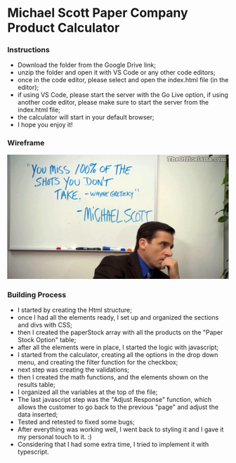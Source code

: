 # Michael Scott Paper Company Product Calculator

### Instructions

- Download the folder from the Google Drive link;
- unzip the folder and open it with VS Code or any other code editors;
- once in the code editor, please select and open the index.html file (in the editor);
- if using VS Code, please start the server with the Go Live option, if using another code editor, please make sure to start the server from the index.html file;
- the calculator will start in your default browser;
- I hope you enjoy it!

### Wireframe

![Image](./images/MichaelScott.jpeg)


### Building Process

- I started by creating the Html structure;
- once I had all the elements ready, I set up and organized the sections and divs with CSS;
- then I created the paperStock array with all the products on the "Paper Stock Option" table;
- after all the elements were in place, I started the logic with javascript;
- I started from the calculator, creating all the options in the drop down menu, and creating the filter function for the checkbox;
- next step was creating the validations;
- then I created the math functions, and the elements shown on the results table;
- I organized all the variables at the top of the file;
- The last javascript step was the "Adjust Response" function, which allows the customer to go back to the previous "page" and adjust the data inserted;
- Tested and retested to fixed some bugs;
- After everything was working well, I went back to styling it and I gave it my personal touch to it. :)
- Considering that I had some extra time, I tried to implement it with typescript. 